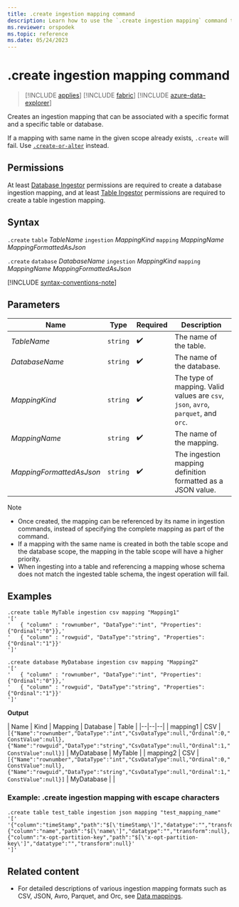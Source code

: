 ```yaml
---
title: .create ingestion mapping command
description: Learn how to use the `.create ingestion mapping` command to create an ingestion mapping.
ms.reviewer: orspodek
ms.topic: reference
ms.date: 05/24/2023
---
```

# .create ingestion mapping command

> [!INCLUDE [applies](../includes/applies-to-version/applies.md)] [!INCLUDE [fabric](../includes/applies-to-version/fabric.md)] [!INCLUDE [azure-data-explorer](../includes/applies-to-version/azure-data-explorer.md)]

Creates an ingestion mapping that can be associated with a specific format and a specific table or database.

If a mapping with same name in the given scope already exists, `.create` will fail. Use [`.create-or-alter`](create-or-alter-ingestion-mapping-command.md) instead.

## Permissions

At least [Database Ingestor](../access-control/role-based-access-control.md) permissions are required to create a database ingestion mapping, and at least [Table Ingestor](../access-control/role-based-access-control.md) permissions are required to create a table ingestion mapping.

## Syntax

`.create` `table` *TableName* `ingestion` *MappingKind* `mapping` *MappingName* *MappingFormattedAsJson*

`.create` `database` *DatabaseName* `ingestion` *MappingKind* `mapping` *MappingName* *MappingFormattedAsJson*

[!INCLUDE [syntax-conventions-note](../includes/syntax-conventions-note.md)]

## Parameters

|Name|Type|Required|Description|
|--|--|--|--|
| *TableName* | `string` |  :heavy_check_mark: | The name of the table.|
| *DatabaseName* | `string` |  :heavy_check_mark: | The name of the database.|
| *MappingKind* | `string` |  :heavy_check_mark: | The type of mapping. Valid values are `csv`, `json`, `avro`, `parquet`, and `orc`.|
| *MappingName* | `string` |  :heavy_check_mark: | The name of the mapping.|
| *MappingFormattedAsJson* | `string` |  :heavy_check_mark: | The ingestion mapping definition formatted as a JSON value.|

> [!NOTE]
>
> * Once created, the mapping can be referenced by its name in ingestion commands, instead of specifying the complete mapping as part of the command.
> * If a mapping with the same name is created in both the table scope and the database scope, the mapping in the table scope will have a higher priority.
> * When ingesting into a table and referencing a mapping whose schema does not match the ingested table schema, the ingest operation will fail.

## Examples

```kusto
.create table MyTable ingestion csv mapping "Mapping1"
'['
'   { "column" : "rownumber", "DataType":"int", "Properties":{"Ordinal":"0"}},'
'   { "column" : "rowguid", "DataType":"string", "Properties":{"Ordinal":"1"}}'
']'

.create database MyDatabase ingestion csv mapping "Mapping2"
'['
'   { "column" : "rownumber", "DataType":"int", "Properties":{"Ordinal":"0"}},'
'   { "column" : "rowguid", "DataType":"string", "Properties":{"Ordinal":"1"}}'
']'
```

**Output**

| Name | Kind | Mapping | Database | Table |
|--|--|--|
| mapping1 | CSV  | `[{"Name":"rownumber","DataType":"int","CsvDataType":null,"Ordinal":0,"ConstValue":null},{"Name":"rowguid","DataType":"string","CsvDataType":null,"Ordinal":1,"ConstValue":null}]` | MyDatabase | MyTable |
| mapping2 | CSV  | `[{"Name":"rownumber","DataType":"int","CsvDataType":null,"Ordinal":0,"ConstValue":null},{"Name":"rowguid","DataType":"string","CsvDataType":null,"Ordinal":1,"ConstValue":null}]` | MyDatabase | |

### Example: .create ingestion mapping with escape characters

```kusto
.create table test_table ingestion json mapping "test_mapping_name"
'['
'{"column":"timeStamp","path":"$[\'timeStamp\']","datatype":"","transform":null},{"column":"name","path":"$[\'name\']","datatype":"","transform":null},{"column":"x-opt-partition-key","path":"$[\'x-opt-partition-key\']","datatype":"","transform":null}'
']'
```

## Related content

* For detailed descriptions of various ingestion mapping formats such as CSV, JSON, Avro, Parquet, and Orc, see [Data mappings](mappings.md).
